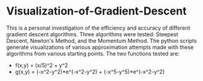 # Visualization-of-Gradient-Descent

This is a personal investigation of the efficiency and accuracy of different gradient descent algorithms. Three algorithms were tested: Steepest Descent, Newton's Method, and the Momentum Method. The python scripts generate visualizations of various approximation attempts made with these algorithms from various starting points. The two functions tested are:
- f(x,y) = (x/5)^2 + y^2
- g(x,y) = (-x^2-y^2)*e^(-x^2-y^2) + (-x^5-y^5)*e^(-x^2-y^2) 
